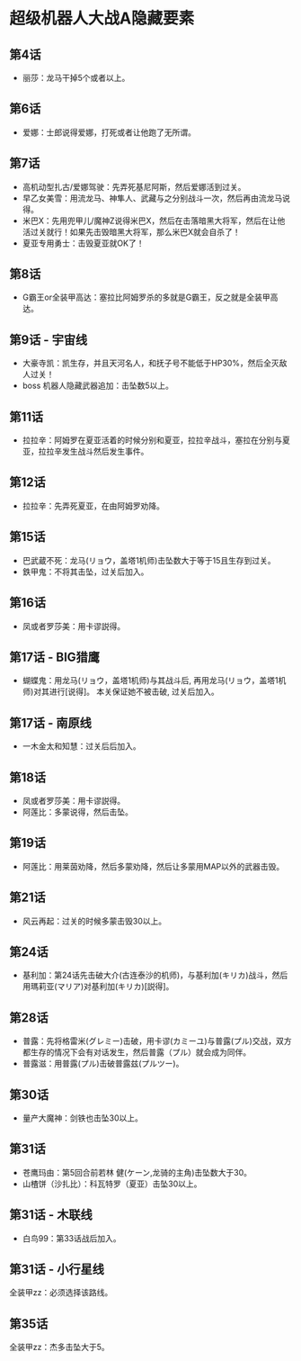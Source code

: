 # 超级机器人大战A隐藏要素

## 第4话
- 丽莎：龙马干掉5个或者以上。

## 第6话

- 爱娜：士郎说得爱娜，打死或者让他跑了无所谓。

## 第7话

- 高机动型扎古/爱娜驾驶：先弄死基尼阿斯，然后爱娜活到过关。
- 早乙女美雪：用流龙马、神隼人、武藏与之分别战斗一次，然后再由流龙马说得。
- 米巴X：先用兜甲儿/魔神Z说得米巴X，然后在击落暗黑大将军，然后在让他活过关就行！如果先击毁暗黑大将军，那么米巴X就会自杀了！
- 夏亚专用勇士：击毁夏亚就OK了！

## 第8话

- G霸王or全装甲高达：塞拉比阿姆罗杀的多就是G霸王，反之就是全装甲高达。

## 第9话 - 宇宙线

- 大豪寺凯：凯生存，并且天河名人，和抚子号不能低于HP30%，然后全灭敌人过关！
- boss 机器人隐藏武器追加：击坠数5以上。

## 第11话

- 拉拉辛：阿姆罗在夏亚活着的时候分别和夏亚，拉拉辛战斗，塞拉在分别与夏亚，拉拉辛发生战斗然后发生事件。

## 第12话

- 拉拉辛：先弄死夏亚，在由阿姆罗劝降。

## 第15话

- 巴武蔵不死：龙马(リョウ，盖塔1机师)击坠数大于等于15且生存到过关。
- 鉄甲鬼：不将其击坠，过关后加入。

## 第16话

- 凤或者罗莎美：用卡谬説得。 

## 第17话 - BIG猎鹰

- 蝴蝶鬼：用龙马(リョウ，盖塔1机师)与其战斗后, 再用龙马(リョウ，盖塔1机师)对其进行[说得]。 本关保证她不被击破, 过关后加入。

## 第17话 - 南原线

- 一木金太和知慧：过关后后加入。

## 第18话

- 凤或者罗莎美：用卡谬説得。 
- 阿莲比：多蒙说得，然后击坠。

## 第19话

- 阿莲比：用莱茵劝降，然后多蒙劝降，然后让多蒙用MAP以外的武器击毁。

## 第21话

- 风云再起：过关的时候多蒙击毁30以上。

## 第24话

- 基利加：第24话先击破大介(古连泰沙的机师)，与基利加(キリカ)战斗，然后用瑪莉亚(マリア)对基利加(キリカ)[説得]。

## 第28话

- 普露：先将格雷米(グレミー)击破，用卡谬(カミーユ)与普露(プル)交战，双方都生存的情况下会有对话发生，然后普露（プル）就会成为同伴。
- 普露滋：用普露(プル)击破普露兹(プルツー)。

## 第30话

- 量产大魔神：剑铁也击坠30以上。

## 第31话

- 苍鹰玛由：第5回合前若林 健(ケーン,龙骑的主角)击坠数大于30。
- 山楂饼（沙扎比）：科瓦特罗（夏亚）击坠30以上。

## 第31话 - 木联线

- 白鸟99：第33话战后加入。

## 第31话 - 小行星线

全装甲zz：必须选择该路线。

## 第35话

全装甲zz：杰多击坠大于5。